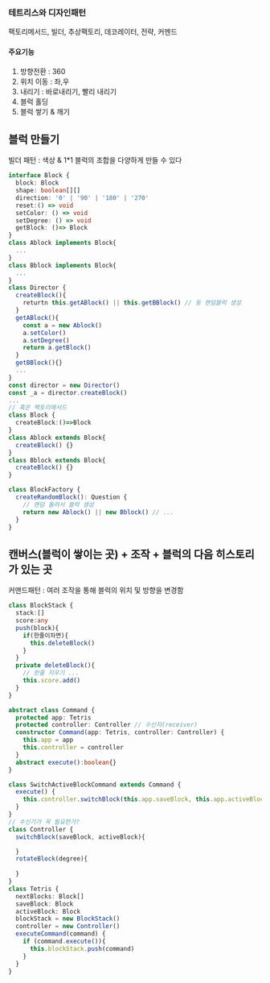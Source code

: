 ### 테트리스와 디자인패턴

팩토리메서드, 빌더, 추상팩토리, 
데코레이터, 
전략, 커멘드

#### 주요기능
1. 방향전환 : 360
2. 위치 이동 : 좌,우
3. 내리기 : 바로내리기, 빨리 내리기
4. 블럭 홀딩
5. 블럭 쌓기 & 깨기

## 블럭 만들기
빌더 패턴 : 색상 & 1*1 블럭의 조합을 다양하게 만들 수 있다
```ts
interface Block {
  block: Block
  shape: boolean[][]
  direction: '0' | '90' | '180' | '270'
  reset:() => void
  setColor: () => void
  setDegree: () => void
  getBlock: ()=> Block
}
class Ablock implements Block{
  ...
}
class Bblock implements Block{
  ...
}
class Director {
  createBlock(){
    returtn this.getABlock() || this.getBBlock() // 등 랜덤블럭 생성
  }
  getABlock(){
    const a = new Ablock()
    a.setColor()
    a.setDegree()
    return a.getBlock()
  }
  getBBlock(){}
  ...
}
const director = new Director()
const _a = director.createBlock()
...
// 혹은 팩토리메서드
class Block {
  createBlock:()=>Block 
}
class Ablock extends Block{
  createBlock() {}
}
class Bblock extends Block{
  createBlock() {}
}

class BlockFactory {
  createRandomBlock(): Question {
    // 랜덤 돌려서 블럭 생성
    return new Ablock() || new Bblock() // ...
  }
}

```
## 캔버스(블럭이 쌓이는 곳) + 조작 + 블럭의 다음 히스토리가 있는 곳
커맨드패턴 : 여러 조작을 통해 블럭의 위치 및 방향을 변경함
<!-- 블릭 쌓이는 구조를 가지고 있고(히스토리를 가지고 있음) 쌓임의 상태에 따라 특정 행동을 해야 함 -->
```ts
class BlockStack {
  stack:[]
  score:any
  push(block){
    if(한줄이차면){
      this.deleteBlock()
    }
  }
  private deleteBlock(){
    // 한줄 지우기 ... 
    this.score.add()
  }
}

abstract class Command {
  protected app: Tetris
  protected controller: Controller // 수신자(receiver)
  constructor Command(app: Tetris, controller: Controller) {
    this.app = app
    this.controller = controller
  }
  abstract execute():boolean{}
}

class SwitchActiveBlockCommand extends Command {
  execute() {
    this.controller.switchBlock(this.app.saveBlock, this.app.activeBlock)
  }
}
// 수신기가 꼭 필요한가?
class Controller {
  switchBlock(saveBlock, activeBlock){

  }
  rotateBlock(degree){
    
  }
}
class Tetris {
  nextBlocks: Block[]
  saveBlock: Block
  activeBlock: Block
  blockStack = new BlockStack()
  controller = new Controller()
  executeCommand(command) {
    if (command.execute()){
      this.blockStack.push(command)
    }
  }
}
```


